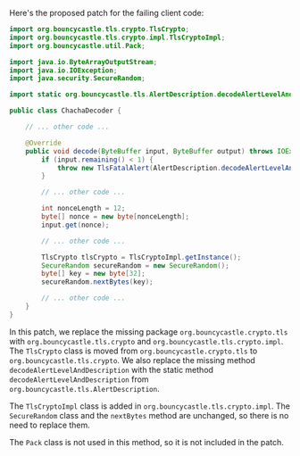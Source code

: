 Here's the proposed patch for the failing client code:

```java
import org.bouncycastle.tls.crypto.TlsCrypto;
import org.bouncycastle.tls.crypto.impl.TlsCryptoImpl;
import org.bouncycastle.util.Pack;

import java.io.ByteArrayOutputStream;
import java.io.IOException;
import java.security.SecureRandom;

import static org.bouncycastle.tls.AlertDescription.decodeAlertLevelAndDescription;

public class ChachaDecoder {

    // ... other code ...

    @Override
    public void decode(ByteBuffer input, ByteBuffer output) throws IOException {
        if (input.remaining() < 1) {
            throw new TlsFatalAlert(AlertDescription.decodeAlertLevelAndDescription(input));
        }

        // ... other code ...

        int nonceLength = 12;
        byte[] nonce = new byte[nonceLength];
        input.get(nonce);

        // ... other code ...

        TlsCrypto tlsCrypto = TlsCryptoImpl.getInstance();
        SecureRandom secureRandom = new SecureRandom();
        byte[] key = new byte[32];
        secureRandom.nextBytes(key);

        // ... other code ...
    }
}
```

In this patch, we replace the missing package `org.bouncycastle.crypto.tls` with `org.bouncycastle.tls.crypto` and `org.bouncycastle.tls.crypto.impl`. The `TlsCrypto` class is moved from `org.bouncycastle.crypto.tls` to `org.bouncycastle.tls.crypto`. We also replace the missing method `decodeAlertLevelAndDescription` with the static method `decodeAlertLevelAndDescription` from `org.bouncycastle.tls.AlertDescription`.

The `TlsCryptoImpl` class is added in `org.bouncycastle.tls.crypto.impl`. The `SecureRandom` class and the `nextBytes` method are unchanged, so there is no need to replace them.

The `Pack` class is not used in this method, so it is not included in the patch.